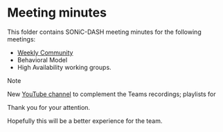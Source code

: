 
# Meeting minutes

This folder contains SONiC-DASH meeting minutes for the following meetings:

- [Weekly Community](weekly-calls/README.md) 
- Behavioral Model 
- High Availability working groups.  

> [!NOTE]
> New [YouTube channel](https://www.youtube.com/channel/UCNE3zNwJqcEyLX9ejKrLtUA/videos?view=0&sort=dd&flow=grid) to complement the Teams recordings; playlists for 
>

Thank you for your attention. 

Hopefully this will be a better experience for the team.
 